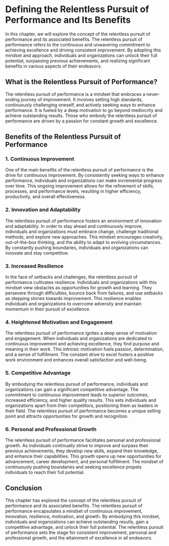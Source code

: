 Defining the Relentless Pursuit of Performance and Its Benefits
==========================================================================

In this chapter, we will explore the concept of the relentless pursuit of performance and its associated benefits. The relentless pursuit of performance refers to the continuous and unwavering commitment to achieving excellence and driving consistent improvement. By adopting this mindset and approach, individuals and organizations can unlock their full potential, surpassing previous achievements, and realizing significant benefits in various aspects of their endeavors.

**What is the Relentless Pursuit of Performance?**
--------------------------------------------------

The relentless pursuit of performance is a mindset that embraces a never-ending journey of improvement. It involves setting high standards, continuously challenging oneself, and actively seeking ways to enhance performance. It is fueled by a deep motivation to go beyond mediocrity and achieve outstanding results. Those who embody the relentless pursuit of performance are driven by a passion for constant growth and excellence.

**Benefits of the Relentless Pursuit of Performance**
-----------------------------------------------------

### 1. Continuous Improvement

One of the main benefits of the relentless pursuit of performance is the drive for continuous improvement. By consistently seeking ways to enhance performance, individuals and organizations can make incremental progress over time. This ongoing improvement allows for the refinement of skills, processes, and performance levels, resulting in higher efficiency, productivity, and overall effectiveness.

### 2. Innovation and Adaptability

The relentless pursuit of performance fosters an environment of innovation and adaptability. In order to stay ahead and continuously improve, individuals and organizations must embrace change, challenge traditional methods, and explore new approaches. This mindset encourages creativity, out-of-the-box thinking, and the ability to adapt to evolving circumstances. By constantly pushing boundaries, individuals and organizations can innovate and stay competitive.

### 3. Increased Resilience

In the face of setbacks and challenges, the relentless pursuit of performance cultivates resilience. Individuals and organizations with this mindset view obstacles as opportunities for growth and learning. They persevere through difficulties, bounce back from failures, and use setbacks as stepping stones towards improvement. This resilience enables individuals and organizations to overcome adversity and maintain momentum in their pursuit of excellence.

### 4. Heightened Motivation and Engagement

The relentless pursuit of performance ignites a deep sense of motivation and engagement. When individuals and organizations are dedicated to continuous improvement and achieving excellence, they find purpose and meaning in their work. This intrinsic motivation fuels passion, determination, and a sense of fulfillment. The constant drive to excel fosters a positive work environment and enhances overall satisfaction and well-being.

### 5. Competitive Advantage

By embodying the relentless pursuit of performance, individuals and organizations can gain a significant competitive advantage. The commitment to continuous improvement leads to superior outcomes, increased efficiency, and higher quality results. This sets individuals and organizations apart from their competitors, positioning them as leaders in their field. The relentless pursuit of performance becomes a unique selling point and attracts opportunities for growth and recognition.

### 6. Personal and Professional Growth

The relentless pursuit of performance facilitates personal and professional growth. As individuals continually strive to improve and surpass their previous achievements, they develop new skills, expand their knowledge, and enhance their capabilities. This growth opens up new opportunities for advancement, career development, and personal fulfillment. The mindset of continuously pushing boundaries and seeking excellence propels individuals to reach their full potential.

**Conclusion**
--------------

This chapter has explored the concept of the relentless pursuit of performance and its associated benefits. The relentless pursuit of performance encapsulates a mindset of continuous improvement, innovation, resilience, motivation, and growth. By embodying this mindset, individuals and organizations can achieve outstanding results, gain a competitive advantage, and unlock their full potential. The relentless pursuit of performance sets the stage for consistent improvement, personal and professional growth, and the attainment of excellence in all endeavors.
